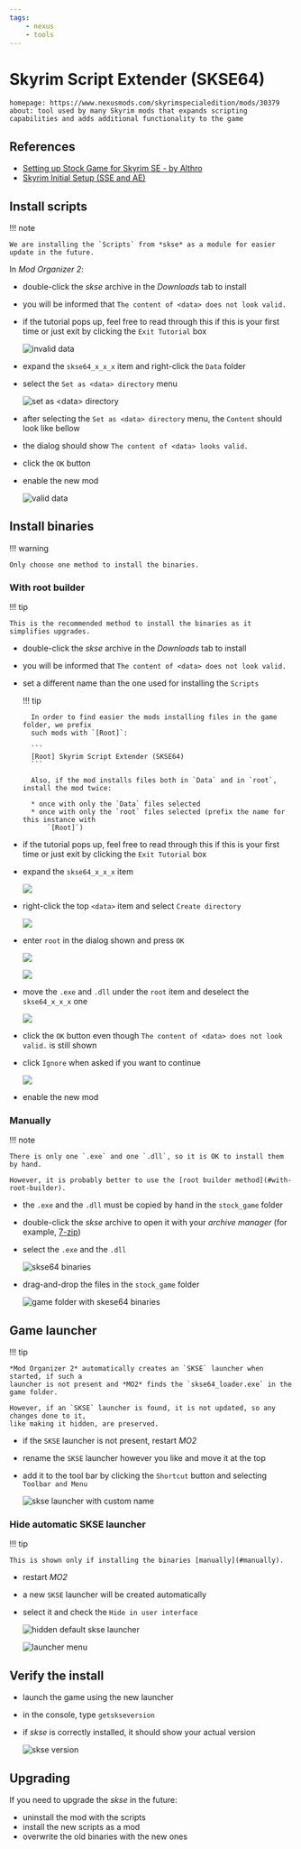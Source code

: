 ```yaml
---
tags:
    - nexus
    - tools
---
```


# Skyrim Script Extender (SKSE64)

```project_info
homepage: https://www.nexusmods.com/skyrimspecialedition/mods/30379
about: tool used by many Skyrim mods that expands scripting capabilities and adds additional functionality to the game
```

## References

* [Setting up Stock Game for Skyrim SE - by Althro](https://github.com/LivelyDismay/Learn-To-Mod/blob/main/lessons/Setting%20up%20Stock%20Game%20for%20Skyrim%20SE.md#skse)
* [Skyrim Initial Setup (SSE and AE)](https://www.nexusmods.com/skyrimspecialedition/articles/6528)

## Install scripts

!!! note

    We are installing the `Scripts` from *skse* as a module for easier update in the future.

In *Mod Organizer 2*:

* double-click the *skse* archive in the *Downloads* tab to install
* you will be informed that `The content of <data> does not look valid.`
* if the tutorial pops up, feel free to read through this if this is your first time or
    just exit by clicking the `Exit Tutorial` box

    ![invalid data](../images/skse64_scripts_1.png)

* expand the `skse64_x_x_x` item and right-click the `Data` folder
* select the `Set as <data> directory` menu

    ![set as &lt;data&gt; directory](../images/skse64_scripts_2.png)

* after selecting the `Set as <data> directory` menu, the `Content` should look like bellow
* the dialog should show `The content of <data> looks valid.`
* click the `OK` button
* enable the new mod

    ![valid data](../images/skse64_scripts_3.png)

## Install binaries

!!! warning

    Only choose one method to install the binaries.

### With root builder

!!! tip

    This is the recommended method to install the binaries as it simplifies upgrades.

* double-click the *skse* archive in the *Downloads* tab to install
* you will be informed that `The content of <data> does not look valid.`
* set a different name than the one used for installing the `Scripts`

    !!! tip

        In order to find easier the mods installing files in the game folder, we prefix
        such mods with `[Root]`:

        ```
        [Root] Skyrim Script Extender (SKSE64)
        ```

        Also, if the mod installs files both in `Data` and in `root`, install the mod twice:

        * once with only the `Data` files selected
        * once with only the `root` files selected (prefix the name for this instance with
            `[Root]`)

* if the tutorial pops up, feel free to read through this if this is your first time or
    just exit by clicking the `Exit Tutorial` box
* expand the `skse64_x_x_x` item

    ![](../images/skse64_root_01.png)

* right-click the top `<data>` item and select `Create directory`

    ![](../images/skse64_root_02.png)

* enter `root` in the dialog shown and press `OK`

    ![](../images/skse64_root_03.png)

    ![](../images/skse64_root_04.png)

* move the `.exe` and `.dll` under the `root` item and deselect the `skse64_x_x_x` one

    ![](../images/skse64_root_05.png)

* click the `OK` button even though `The content of <data> does not look valid.` is still
    shown
* click `Ignore` when asked if you want to continue

    ![](../images/skse64_root_06.png)

* enable the new mod

### Manually

!!! note

    There is only one `.exe` and one `.dll`, so it is OK to install them by hand.

    However, it is probably better to use the [root builder method](#with-root-builder).

* the `.exe` and the `.dll` must be copied by hand in the `stock_game` folder
* double-click the *skse* archive to open it with your *archive manager* (for example, [7-zip](https://www.7-zip.org/))
* select the `.exe` and the `.dll`

    ![skse64 binaries](../images/skse64_binaries_1.png)

* drag-and-drop the files in the `stock_game` folder

    ![game folder with skese64 binaries](../images/skse64_binaries_2.png)

## Game launcher

!!! tip

    *Mod Organizer 2* automatically creates an `SKSE` launcher when started, if such a
    launcher is not present and *MO2* finds the `skse64_loader.exe` in the game folder.

    However, if an `SKSE` launcher is found, it is not updated, so any changes done to it,
    like making it hidden, are preserved.

* if the `SKSE` launcher is not present, restart *MO2*
* rename the `SKSE` launcher however you like and move it at the top
* add it to the tool bar by clicking the `Shortcut` button and selecting `Toolbar and Menu`

    ![skse launcher with custom name](../images/skse64_custom_launcher.png)

### Hide automatic SKSE launcher

!!! tip

    This is shown only if installing the binaries [manually](#manually).

* restart *MO2*
* a new `SKSE` launcher will be created automatically
* select it and check the `Hide in user interface`

    ![hidden default skse launcher](../images/skse64_hidden_default_launcher.png)

    ![launcher menu](../images/skse64_launcher_menu.png)

## Verify the install

* launch the game using the new launcher
* in the console, type `getskseversion`
* if *skse* is correctly installed, it should show your actual version

    ![skse version](../images/skse64_version.jpg)

## Upgrading

If you need to upgrade the *skse* in the future:

* uninstall the mod with the scripts
* install the new scripts as a mod
* overwrite the old binaries with the new ones
